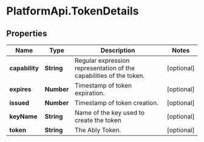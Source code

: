 # PlatformApi.TokenDetails

## Properties

Name | Type | Description | Notes
------------ | ------------- | ------------- | -------------
**capability** | **String** | Regular expression representation of the capabilities of the token. | [optional] 
**expires** | **Number** | Timestamp of token expiration. | [optional] 
**issued** | **Number** | Timestamp of token creation. | [optional] 
**keyName** | **String** | Name of the key used to create the token | [optional] 
**token** | **String** | The Ably Token. | [optional] 


